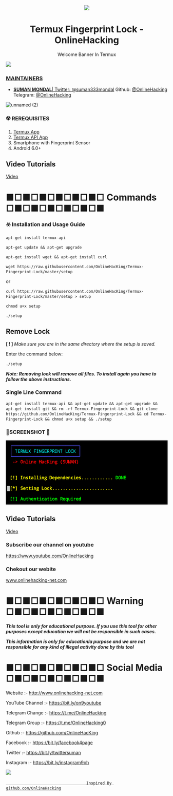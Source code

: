 <p align="center">
  <img src="https://i.pinimg.com/originals/54/19/02/541902f716f7edd427cfa5a9e1230be6.png">  
</p>

<h1 align="center">Termux Fingerprint Lock - OnlineHacking</h1>
<p align="center">
  Welcome Banner In Termux
</p>

<a href="https://t.me/OnlineHacking"><img src="https://img.shields.io/badge/telegram-Mr.Suman || OnlineHacking-blue.svg">


### MAINTAINERS
* **SUMAN MONDAL**| 
Twitter: <a href="https://twitter.com/suman333mondal">@suman333mondal</a>
Github: <a href="https://github.com/OnlineHacking">@OnlineHacking</a>
Telegram: <a href="https://t.me/OnlineHacking">@OnlineHacking</a>

![unnamed (2)](https://i.pinimg.com/originals/32/9b/50/329b50a3d16e930c39414b1cd32948f7.jpg)


### ☢️ REREQUISITES
1. [Termux App](https://play.google.com/store/apps/details?id=com.termux&hl=en_IN)
2. [Termux API App](https://play.google.com/store/apps/details?id=com.termux.api&hl=en_IN)
3. Smartphone with Fingerprint Sensor
4. Android 6.0+

## Video Tutorials

[Video](https://youtu.be/g8GF7n0O_LI)


# ■□■□■□■□■□■□ Commands □■□■□■□■□■□■

### ☣️ Installation and Usage Guide
```
apt-get install termux-api
```
```
apt-get update && apt-get upgrade
```
```
apt-get install wget && apt-get install curl
```
```
wget https://raw.githubusercontent.com/OnlineHacKing/Termux-Fingerprint-Lock/master/setup
```
or
```
curl https://raw.githubusercontent.com/OnlineHacKing/Termux-Fingerprint-Lock/master/setup > setup
```
```
chmod u+x setup
```
```
./setup
```

## Remove Lock

**[ ! ]** _Make sure you are in the same directory where the setup is saved._

Enter the command below:

```bash
./setup
```
***Note: Removing lock will remove all files. To install again you have to follow the above instructions.***


### Single Line Command
```
apt-get install termux-api && apt-get update && apt-get upgrade && apt-get install git && rm -rf Termux-Fingerprint-Lock && git clone https://github.com/OnlineHacKing/Termux-Fingerprint-Lock && cd Termux-Fingerprint-Lock && chmod u+x setup && ./setup
```

### 📱SCREENSHOT 📲
![Shot](https://raw.githubusercontent.com/OnlineHacKing/Termux-Fingerprint-Lock/master/Screenshot_20200926-115645~2.png)


## Video Tutorials

[Video](https://youtu.be/g8GF7n0O_LI)

### Subscribe our channel on youtube
https://www.youtube.com/OnlineHacking

### Chekout our webite 
www.onlinehacking-net.com

# ■□■□■□■□■□■□ Warning □■□■□■□■□■□■

***This tool is only for educational purpose. If you use this tool for other purposes except education we will not be responsible in such cases.***

***This information is only for educationla purpose and we are not responsible for any kind of illegal activity done by this tool***


# ■□■□■□■□■□■□ Social Media □■□■□■□■□■□■

Website :- http://www.onlinehacking-net.com

YouTube Channel :- https://bit.ly/on9youtube

Telegram Change :- https://t.me/OnlineHacking

Telegram Group :- https://t.me/OnlineHacking0

Github :- https://github.com/OnlineHacKing

Facebook :-  https://bit.ly/facebook4page

Twitter :- https://bit.ly/twittersuman

Instagram :- https://bit.ly/instagram9oh

<a href="https://t.me/OnlineHacking"><img src="https://img.shields.io/badge/telegram-Ms.Suman || OnlineHacking-blue.svg">


                                       Inspired By github.com/OnlineHacking
